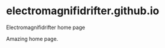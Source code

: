 # electromagnifidrifter.github.io
Electromagnifidrifter home page

Amazing home page.  


  
  


  

  


     









  









